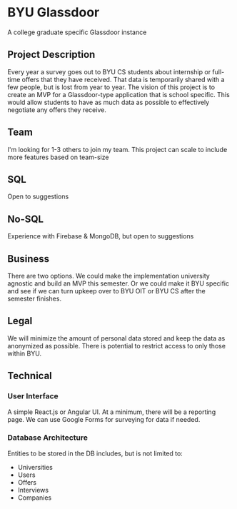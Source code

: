 # BYU Glassdoor
A college graduate specific Glassdoor instance

## Project Description
Every year a survey goes out to BYU CS students about internship or full-time offers that they have received. That data is temporarily shared with a few people, but is lost from year to year. The vision of this project is to create an MVP for a Glassdoor-type application that is school specific. This would allow students to have as much data as possible to effectively negotiate any offers they receive.

## Team
I'm looking for 1-3 others to join my team. This project can scale to include more features based on team-size

## SQL
Open to suggestions

## No-SQL
Experience with Firebase & MongoDB, but open to suggestions

## Business
There are two options. We could make the implementation university agnostic and build an MVP this semester. Or we could make it BYU specific and see if we can turn upkeep over to BYU OIT or BYU CS after the semester finishes.

## Legal
We will minimize the amount of personal data stored and keep the data as anonymized as possible. There is potential to restrict access to only those within BYU. 

## Technical

### User Interface
A simple React.js or Angular UI. At a minimum, there will be a reporting page. We can use Google Forms for surveying for data if needed.

### Database Architecture
Entities to be stored in the DB includes, but is not limited to:
- Universities
- Users
- Offers
- Interviews
- Companies
